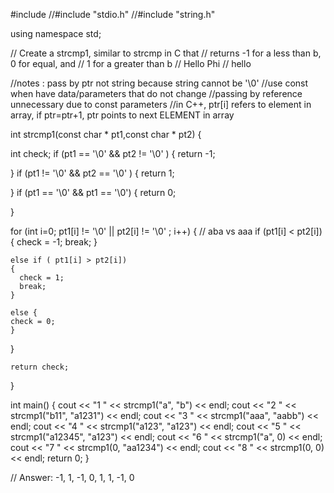 #include <iostream>
//#include "stdio.h"
//#include "string.h"

using namespace std;

// Create a strcmp1, similar to strcmp in C that
// returns -1 for a less than b, 0 for equal, and
// 1 for a greater than b
// Hello Phi
// hello

//notes : pass by ptr not string because string cannot be '\0'
//use const when have data/parameters that do not change
//passing by reference unnecessary due to const parameters
//in C++, ptr[i] refers to element in array, if ptr=ptr+1, ptr points to next ELEMENT in array


int strcmp1(const char * pt1,const  char * pt2)
{
  
  int check;
  if (pt1 == '\0' && pt2 != '\0' )
  {
    return -1;
  
  }
  if (pt1 != '\0' && pt2 == '\0' )
  {
    return 1;
 
  }
  if (pt1 == '\0' && pt1 == '\0')
  {
    return 0;
  
  }
  
  
  
  for (int i=0; pt1[i] != '\0' || pt2[i] != '\0' ; i++)
  {
    // aba vs aaa
    if (pt1[i] < pt2[i])
    {
      check = -1;
      break;
    }
  
    else if ( pt1[i] > pt2[i])
    {
      check = 1; 
      break;
    }
    
    else {
    check = 0;
    }
    
  }
    
    return check;

}





int main() {
  cout << "1 " << strcmp1("a", "b") << endl;
  cout << "2 " << strcmp1("b11", "a1231") << endl;
  cout << "3 " << strcmp1("aaa", "aabb") << endl;
  cout << "4 " << strcmp1("a123", "a123") << endl;
  cout << "5 " << strcmp1("a12345", "a123") << endl;
  cout << "6 " << strcmp1("a", 0) << endl;
  cout << "7 " << strcmp1(0, "aa1234") << endl;
  cout << "8 " << strcmp1(0, 0) << endl;
  return 0;
}

// Answer:  -1, 1, -1, 0, 1, 1, -1, 0
